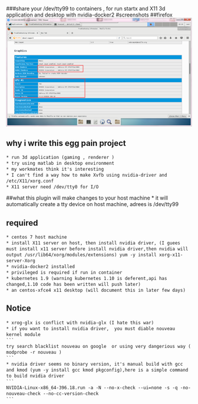 ###share your /dev/tty99 to containers , for run startx and X11 3d application and desktop with nvidia-docker2
#screenshots
##firefox
<img src="screenshots/firefox.png">
## why i write this egg pain project
    * run 3d application (gaming , renderer )
    * try using matlab in desktop environment
    * my workmates think it's interesting
    * I can't find a way how to make Xvfb using nvidia-driver and /etc/X11/xorg.conf
    * X11 server need /dev/tty0 for I/O

##what this plugin will make changes to your host machine
    * it will automatically create a tty device on host machine, adrees is /dev/tty99


## required
    * centos 7 host machine
    * install X11 server on host, then install nvidia driver, (I guees must install x11 server before install nvidia driver,then nvidia will output /usr/lib64/xorg/modules/extensions) yum -y install xorg-x11-server-Xorg
    * nvidia-docker2 installed
    * privileged is required if run in container
    * kubernetes 1.9 (warning kubernetes 1.10 is deferent,api has changed,1.10 code has been written will push later)
    * an centos-xfce4 x11 desktop (will document this in later few days)

## Notice
    * xrog-glx is conflict with nvidia-glx (I hate this war)
    * if you want to install nvidia driver,  you must diable nouveau kernel module
    ```
    try search blacklist nouveau on google  or using very dangerious way (  modprobe -r nouveau )
    ```
    * nvidia driver seems no binary version, it's manual build with gcc and kmod (yum -y install gcc kmod pkgconfig),here is a simple command to build nvidia driver
    ```
    NVIDIA-Linux-x86_64-396.18.run -a -N --no-x-check --ui=none -s -q -no-nouveau-check --no-cc-version-check
    ```


